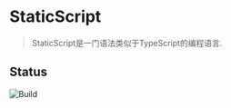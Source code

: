 # StaticScript

> StaticScript是一门语法类似于TypeScript的编程语言.

## Status

![Build](https://github.com/StaticScript/StaticScript/workflows/Build/badge.svg)
